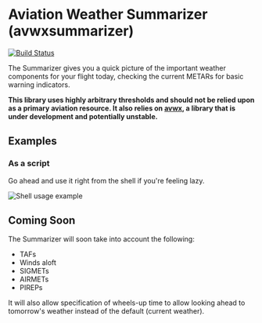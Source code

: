 # Aviation Weather Summarizer (avwxsummarizer)

[![Build Status](https://travis-ci.org/NicholasMerrill/avwxsummarizer.svg?branch=master)](https://travis-ci.org/NicholasMerrill/avwxsummarizer)

The Summarizer gives you a quick picture of the important weather components
for your flight today, checking the current METARs for basic warning
indicators.

**This library uses highly arbitrary thresholds and should not be relied
upon as a primary aviation resource. It also relies on
[avwx](https://github.com/NicholasMerrill/avwx), a library that is under
development and potentially unstable.**

## Examples

### As a script

Go ahead and use it right from the shell if you're feeling lazy.

![Shell usage example](http://i.imgur.com/YzBaP2m.png)

## Coming Soon

The Summarizer will soon take into account the following:

* TAFs
* Winds aloft
* SIGMETs
* AIRMETs
* PIREPs

It will also allow specification of wheels-up time to allow looking ahead
to tomorrow's weather instead of the default (current weather).

